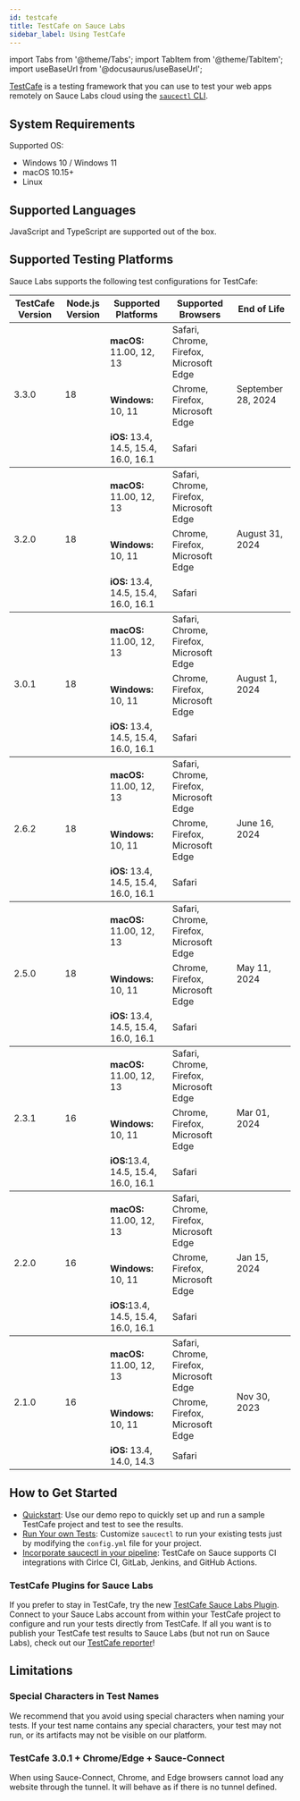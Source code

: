 ```yaml
---
id: testcafe
title: TestCafe on Sauce Labs
sidebar_label: Using TestCafe
---
```


import Tabs from '@theme/Tabs';
import TabItem from '@theme/TabItem';
import useBaseUrl from '@docusaurus/useBaseUrl';

[TestCafe](https://github.com/DevExpress/testcafe) is a testing framework that you can use to test your web apps remotely on Sauce Labs cloud using the [`saucectl` CLI](/dev/cli/saucectl).

## System Requirements

Supported OS:

- Windows 10 / Windows 11
- macOS 10.15+
- Linux

## Supported Languages

JavaScript and TypeScript are supported out of the box.

## Supported Testing Platforms

Sauce Labs supports the following test configurations for TestCafe:

<table id="table-fw">
  <tr>
    <th>TestCafe Version</th>
    <th>Node.js Version</th>
    <th>Supported Platforms</th>
    <th>Supported Browsers</th>
    <th>End of Life</th>
  </tr>
  <tbody>
    <tr>
      <td rowspan='3'>3.3.0</td>
      <td rowspan='3'>18</td>
      <td><b>macOS:</b> 11.00, 12, 13</td>
      <td>Safari, Chrome, Firefox, Microsoft Edge</td>
      <td rowspan='3'>September 28, 2024</td>
    </tr>
    <tr>
      <td><b>Windows:</b> 10, 11</td>
      <td>Chrome, Firefox, Microsoft Edge</td>
    </tr>
    <tr>
      <td><b>iOS:</b> 13.4, 14.5, 15.4, 16.0, 16.1</td>
      <td>Safari</td>
    </tr>
  </tbody>
  <tbody>
    <tr>
      <td rowspan='3'>3.2.0</td>
      <td rowspan='3'>18</td>
      <td><b>macOS:</b> 11.00, 12, 13</td>
      <td>Safari, Chrome, Firefox, Microsoft Edge</td>
      <td rowspan='3'>August 31, 2024</td>
    </tr>
    <tr>
      <td><b>Windows:</b> 10, 11</td>
      <td>Chrome, Firefox, Microsoft Edge</td>
    </tr>
    <tr>
      <td><b>iOS:</b> 13.4, 14.5, 15.4, 16.0, 16.1</td>
      <td>Safari</td>
    </tr>
  </tbody>
  <tbody>
    <tr>
      <td rowspan='3'>3.0.1</td>
      <td rowspan='3'>18</td>
      <td><b>macOS:</b> 11.00, 12, 13</td>
      <td>Safari, Chrome, Firefox, Microsoft Edge</td>
      <td rowspan='3'>August 1, 2024</td>
    </tr>
    <tr>
      <td><b>Windows:</b> 10, 11</td>
      <td>Chrome, Firefox, Microsoft Edge</td>
    </tr>
    <tr>
      <td><b>iOS:</b> 13.4, 14.5, 15.4, 16.0, 16.1</td>
      <td>Safari</td>
    </tr>
  </tbody>
  <tbody>
    <tr>
      <td rowspan='3'>2.6.2</td>
      <td rowspan='3'>18</td>
      <td><b>macOS:</b> 11.00, 12, 13</td>
      <td>Safari, Chrome, Firefox, Microsoft Edge</td>
      <td rowspan='3'>June 16, 2024</td>
    </tr>
    <tr>
      <td><b>Windows:</b> 10, 11</td>
      <td>Chrome, Firefox, Microsoft Edge</td>
    </tr>
    <tr>
      <td><b>iOS:</b> 13.4, 14.5, 15.4, 16.0, 16.1</td>
      <td>Safari</td>
    </tr>
  </tbody>
  <tbody>
    <tr>
      <td rowspan='3'>2.5.0</td>
      <td rowspan='3'>18</td>
      <td><b>macOS:</b> 11.00, 12, 13</td>
      <td>Safari, Chrome, Firefox, Microsoft Edge</td>
      <td rowspan='3'>May 11, 2024</td>
    </tr>
    <tr>
      <td><b>Windows:</b> 10, 11</td>
      <td>Chrome, Firefox, Microsoft Edge</td>
    </tr>
    <tr>
      <td><b>iOS:</b> 13.4, 14.5, 15.4, 16.0, 16.1</td>
      <td>Safari</td>
    </tr>
  </tbody>
  <tbody>
    <tr>
      <td rowspan='3'>2.3.1</td>
      <td rowspan='3'>16</td>
      <td><b>macOS:</b> 11.00, 12, 13</td>
      <td>Safari, Chrome, Firefox, Microsoft Edge</td>
      <td rowspan='3'>Mar 01, 2024</td>
    </tr>
    <tr>
      <td><b>Windows:</b> 10, 11</td>
      <td>Chrome, Firefox, Microsoft Edge</td>
    </tr>
    <tr>
      <td><b>iOS:</b>13.4, 14.5, 15.4, 16.0, 16.1</td>
      <td>Safari</td>
    </tr>
  </tbody>
  <tbody>
    <tr>
      <td rowspan='3'>2.2.0</td>
      <td rowspan='3'>16</td>
      <td><b>macOS:</b> 11.00, 12, 13</td>
      <td>Safari, Chrome, Firefox, Microsoft Edge</td>
      <td rowspan='3'>Jan 15, 2024</td>
    </tr>
    <tr>
      <td><b>Windows:</b> 10, 11</td>
      <td>Chrome, Firefox, Microsoft Edge</td>
    </tr>
    <tr>
      <td><b>iOS:</b>13.4, 14.5, 15.4, 16.0, 16.1</td>
      <td>Safari</td>
    </tr>
  </tbody>
  <tbody>
    <tr>
      <td rowspan='3'>2.1.0</td>
      <td rowspan='3'>16</td>
      <td><b>macOS:</b> 11.00, 12, 13</td>
      <td>Safari, Chrome, Firefox, Microsoft Edge</td>
      <td rowspan='3'>Nov 30, 2023</td>
    </tr>
    <tr>
      <td><b>Windows:</b> 10, 11</td>
      <td>Chrome, Firefox, Microsoft Edge</td>
    </tr>
    <tr>
      <td><b>iOS:</b> 13.4, 14.0, 14.3</td>
      <td>Safari</td>
    </tr>
  </tbody>
</table>

## How to Get Started

- [Quickstart](/web-apps/automated-testing/testcafe/quickstart): Use our demo repo to quickly set up and run a sample TestCafe project and test to see the results.
- [Run Your own Tests](/web-apps/automated-testing/testcafe/yaml): Customize `saucectl` to run your existing tests just by modifying the `config.yml` file for your project.
- [Incorporate saucectl in your pipeline](/dev/cli/saucectl/usage/use-cases/#integrating-saucectl-in-your-ci-pipeline): TestCafe on Sauce supports CI integrations with Cirlce CI, GitLab, Jenkins, and GitHub Actions.

### TestCafe Plugins for Sauce Labs

If you prefer to stay in TestCafe, try the new [TestCafe Sauce Labs Plugin](https://github.com/DevExpress/testcafe-browser-provider-saucelabs). Connect to your Sauce Labs account from within your TestCafe project to configure and run your tests directly from TestCafe.
If all you want is to publish your TestCafe test results to Sauce Labs (but not run on Sauce Labs), check out our [TestCafe reporter](https://github.com/saucelabs/testcafe-reporter)!

## Limitations

### Special Characters in Test Names

We recommend that you avoid using special characters when naming your tests. If your test name contains any special characters, your test may not run, or its artifacts may not be visible on our platform.

### TestCafe 3.0.1 + Chrome/Edge + Sauce-Connect

When using Sauce-Connect, Chrome, and Edge browsers cannot load any website through the tunnel. It will behave as if there is no tunnel defined.
